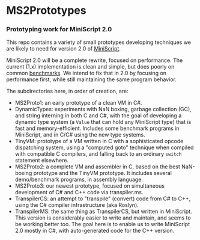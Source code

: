 # MS2Prototypes

### Prototyping work for MiniScript 2.0

This repo contains a variety of small prototypes developing techniques we are likely to need for version 2.0 of [MiniScript](https://miniscript.org).

MiniScript 2.0 will be a complete rewrite, focused on performance.  The current (1.x) implementation is clean and simple, but does poorly on common [benchmarks](github.com/JoeStrout/miniscript-benchmarks).  We intend to fix that in 2.0 by focusing on performance first, while still maintaining the same program behavior.

The subdirectories here, in order of creation, are:

- MS2Proto1: an early prototype of a clean VM in C#.
- DynamicTypes: experiments with NaN boxing, garbage collection (GC), and string interning in both C and C#, with the goal of developing a dynamic type system (a `Value` that can hold any MiniScript type) that is fast and memory-efficient.  Includes some benchmark programs in MiniScript, and in C/C# using the new type systems.
- TinyVM: prototype of a VM written in C with a sophisticated opcode dispatching system, using a "computed goto" technique when compiled with compatible C compilers, and falling back to an ordinary `switch` statement elsewhere.
- MS2Proto2: a complete VM and assembler in C, based on the best NaN-boxing prototype and the TinyVM prototype.  It includes several demo/benchmark programs, in assembly language.
- MS2Proto3: our newest prototype, focused on simultaneous development of C# and C++ code via transpiler.ms.
- TranspilerCS: an attempt to "transpile" (convert) code from C# to C++, using the C# compiler infrastructure (aka Roslyn).
- TranspilerMS: the same thing as TranspilerCS, but written in MiniScript.  This version is considerably easier to write and maintain, and seems to be working better too.  The goal here is to enable us to write MiniScript 2.0 mostly in C#, with auto-generated code for the C++ version.

